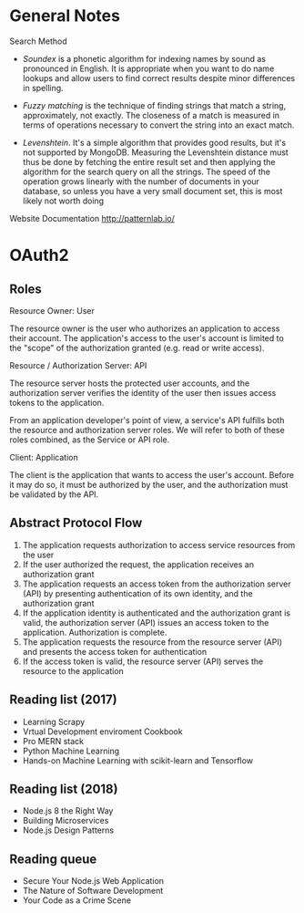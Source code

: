 # General Notes
Search Method
- *Soundex* is a phonetic algorithm for indexing names by sound as pronounced in English. It is appropriate when you want to do name lookups and allow users to find correct results despite minor differences in spelling.

- *Fuzzy matching* is the technique of finding strings that match a string, approximately, not exactly. The closeness of a match is measured in terms of operations necessary to convert the string into an exact match.

- *Levenshtein*. It's a simple algorithm that provides good results, but it's not supported by MongoDB. Measuring the Levenshtein distance must thus be done by fetching the entire result set and then applying the algorithm for the search query on all the strings. The speed of the operation grows linearly with the number of documents in your database, so unless you have a very small document set, this is most likely not
worth doing

Website Documentation
http://patternlab.io/


# OAuth2
## Roles
Resource Owner: User

The resource owner is the user who authorizes an application to access their account. The application's access to the user's account is limited to the "scope" of the authorization granted (e.g. read or write access).

Resource / Authorization Server: API

The resource server hosts the protected user accounts, and the authorization server verifies the identity of the user then issues access tokens to the application.

From an application developer's point of view, a service's API fulfills both the resource and authorization server roles. We will refer to both of these roles combined, as the Service or API role.

Client: Application

The client is the application that wants to access the user's account. Before it may do so, it must be authorized by the user, and the authorization must be validated by the API.

## Abstract Protocol Flow

1. The application requests authorization to access service resources from the user
2. If the user authorized the request, the application receives an authorization grant
3. The application requests an access token from the authorization server (API) by presenting authentication of its own identity, and the authorization grant
4. If the application identity is authenticated and the authorization grant is valid, the authorization server (API) issues an access token to the application. Authorization is complete.
5. The application requests the resource from the resource server (API) and presents the access token for authentication
6. If the access token is valid, the resource server (API) serves the resource to the application


## Reading list (2017)

- Learning Scrapy
- Vrtual Development enviroment Cookbook
- Pro MERN stack
- Python Machine Learning
- Hands-on Machine Learning with scikit-learn and Tensorflow

## Reading list (2018)

- Node.js 8 the Right Way
- Building Microservices
- Node.js Design Patterns

## Reading queue

- Secure Your Node.js Web Application
- The Nature of Software Development
- Your Code as a Crime Scene